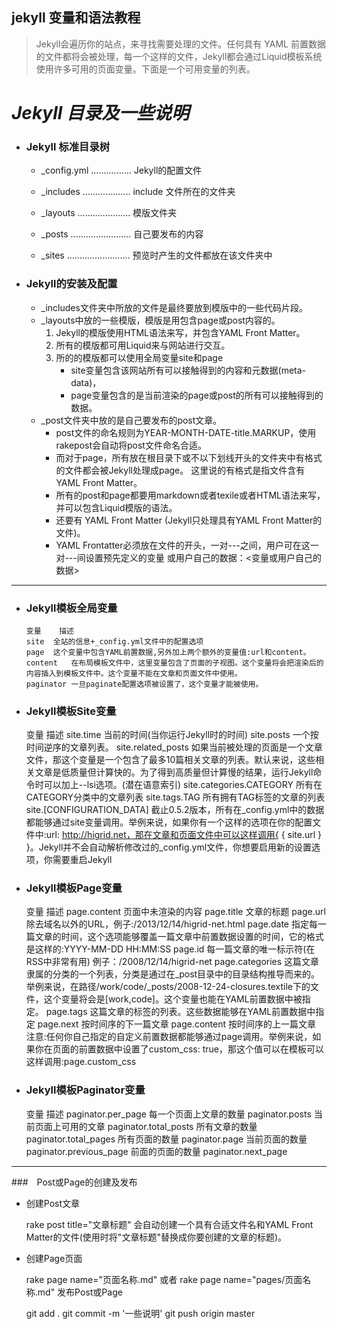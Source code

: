 jekyll 变量和语法教程
---------------------

> Jekyll会遍历你的站点，来寻找需要处理的文件。任何具有 YAML 
> 前置数据的文件都将会被处理，每一个这样的文件，Jekyll都会通过Liquid模板系统使用许多可用的页面变量。下面是一个可用变量的列表。


*Jekyll 目录及一些说明*
=======================


* ### Jekyll 标准目录树

     * _config.yml   ................ Jekyll的配置文件
     
     * _includes     ................... include 文件所在的文件夹
      
     * _layouts      ..................... 模版文件夹
      
     * _posts        ........................ 自己要发布的内容
      
     * _sites        ......................... 预览时产生的文件都放在该文件夹中
  
* ### Jekyll的安装及配置

     * _includes文件夹中所放的文件是最终要放到模版中的一些代码片段。
     * _layouts中放的一些模版，模版是用包含page或post内容的。  
        1. Jekyll的模版使用HTML语法来写，并包含YAML Front Matter。
        2. 所有的模版都可用Liquid来与网站进行交互。
        3. 所的的模版都可以使用全局变量site和page
           - site变量包含该网站所有可以接触得到的内容和元数据(meta-data)，
           - page变量包含的是当前渲染的page或post的所有可以接触得到的数据。
     *  _post文件夹中放的是自己要发布的post文章。
        - post文件的命名规则为YEAR-MONTH-DATE-title.MARKUP，使用rakepost会自动将post文件命名合适。
        - 而对于page，所有放在根目录下或不以下划线开头的文件夹中有格式的文件都会被Jekyll处理成page。
        这里说的有格式是指文件含有YAML Front Matter。
        - 所有的post和page都要用markdown或者texile或者HTML语法来写，并可以包含Liquid模版的语法。
        - 还要有 YAML Front Matter (Jekyll只处理具有YAML Front Matter的文件)。
        - YAML Frontatter必须放在文件的开头，一对---之间，用户可在这一对---间设置预先定义的变量
          或用户自己的数据：<变量或用户自己的数据>

 --------------------


* ### Jekyll模板全局变量
  
      变量	描述
      site	全站的信息+_config.yml文件中的配置选项
      page	这个变量中包含YAML前置数据,另外加上两个额外的变量值:url和content。
      content	在布局模板文件中，这里变量包含了页面的子视图。这个变量将会把渲染后的内容插入到模板文件中。这个变量不能在文章和页面文件中使用。
      paginator	一旦paginate配置选项被设置了，这个变量才能被使用。

* ### Jekyll模板Site变量

    变量	描述
    site.time	当前的时间(当你运行Jekyll时的时间)
    site.posts	一个按时间逆序的文章列表。
    site.related_posts	如果当前被处理的页面是一个文章文件，那这个变量是一个包含了最多10篇相关文章的列表。默认来说，这些相关文章是低质量但计算快的。为了得到高质量但计算慢的结果，运行Jekyll命令时可以加上--lsi选项。(潜在语意索引)
    site.categories.CATEGORY	所有在CATEGORY分类中的文章列表
    site.tags.TAG	所有拥有TAG标签的文章的列表
    site.[CONFIGURATION_DATA]	截止0.5.2版本，所有在_config.yml中的数据都能够通过site变量调用。举例来说，如果你有一个这样的选项在你的配置文件中:url: http://higrid.net，那在文章和页面文件中可以这样调用{ { site.url } }。Jekyll并不会自动解析修改过的_config.yml文件，你想要启用新的设置选项，你需要重启Jekyll

* ### Jekyll模板Page变量

    变量	    描述
    page.content	页面中未渲染的内容
    page.title	文章的标题
    page.url	除去域名以外的URL，例子:/2013/12/14/higrid-net.html
    page.date	指定每一篇文章的时间，这个选项能够覆盖一篇文章中前置数据设置的时间，它的格式是这样的:YYYY-MM-DD HH:MM:SS
    page.id	每一篇文章的唯一标示符(在RSS中非常有用) 例子：/2008/12/14/higrid-net
    page.categories	这篇文章隶属的分类的一个列表，分类是通过在_post目录中的目录结构推导而来的。举例来说，在路径/work/code/_posts/2008-12-24-closures.textile下的文件，这个变量将会是[work,code]。这个变量也能在YAML前置数据中被指定。
    page.tags	这篇文章的标签的列表。这些数据能够在YAML前置数据中指定
    page.next	按时间序的下一篇文章
    page.content	按时间序的上一篇文章
    注意:任何你自己指定的自定义前置数据都能够通过page调用。举例来说，如果你在页面的前置数据中设置了custom_css: true，那这个值可以在模板可以这样调用:page.custom_css

* ### Jekyll模板Paginator变量

    变量	描述
    paginator.per_page	每一个页面上文章的数量
    paginator.posts	当前页面上可用的文章
    paginator.total_posts	所有文章的数量
    paginator.total_pages	所有页面的数量
    paginator.page	当前页面的数量
    paginator.previous_page	前面的页面的数量
    paginator.next_page	

 ----------------------------

###　Post或Page的创建及发布

* 创建Post文章

    rake post title="文章标题"
    会自动创建一个具有合适文件名和YAML Front Matter的文件(使用时将"文章标题"替换成你要创建的文章的标题)。

* 创建Page页面

    rake page name="页面名称.md"   或者
    rake page name="pages/页面名称.md"
    发布Post或Page
    
    git add .
    git commit -m '一些说明'
    git push origin master


